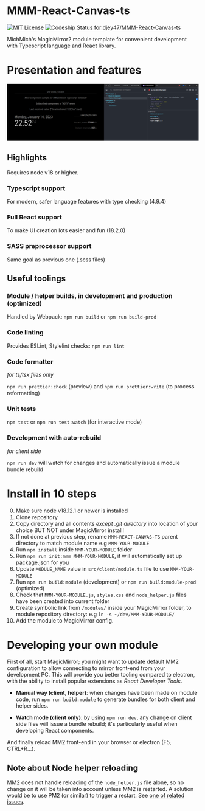 # MMM-React-Canvas-ts
[ ![MIT License](https://img.shields.io/badge/license-MIT-blue.svg)](http://choosealicense.com/licenses/mit)
[![Codeship Status for djey47/MMM-React-Canvas-ts](https://app.codeship.com/projects/0a18b0a8-549a-4dc0-90ba-8c4a4da16876/status?branch=master)](https://app.codeship.com/projects/462045)

MichMich's MagicMirror2 module template for convenient development with Typescript language and React library.

# Presentation and features

![ReactDevTools-Sample Component](https://github.com/djey47/MMM-React-Canvas-ts/raw/master/doc/ReactDevTools-Sample%20Component.png)

## Highlights

Requires node v18 or higher.

### Typescript support
For modern, safer language features with type checking (4.9.4)

### Full React support
To make UI creation lots easier and fun (18.2.0)

### SASS preprocessor support
Same goal as previous one (.scss files)

## Useful toolings

### Module / helper builds, in development and production (optimized)
Handled by Webpack: `npm run build` or `npm run build-prod`

### Code linting
Provides ESLint, Stylelint checks: `npm run lint`

### Code formatter
*for ts/tsx files only*

`npm run prettier:check` (preview) and `npm run prettier:write` (to process reformatting)

### Unit tests
`npm test` or `npm run test:watch` (for interactive mode)

### Development with auto-rebuild
*for client side*

`npm run dev` will watch for changes and automatically issue a module bundle rebuild

# Install in 10 steps

0. Make sure node v18.12.1 or newer is installed
1. Clone repository
2. Copy directory and all contents *except .git directory* into location of your choice BUT NOT under MagicMirror install!
3. If not done at previous step, rename `MMM-REACT-CANVAS-TS` parent directory to match module name e.g  `MMM-YOUR-MODULE`
4. Run `npm install` inside `MMM-YOUR-MODULE` folder
5. Run `npm run init:mmm MMM-YOUR-MODULE`, it will automatically set up package.json for you
6. Update `MODULE_NAME` value in `src/client/module.ts` file to use `MMM-YOUR-MODULE`
7. Run `npm run build:module` (development) or `npm run build:module-prod` (optimized)
8. Check that `MMM-YOUR-MODULE.js`, `styles.css` and `node_helper.js` files have been created into current folder
9. Create symbolic link from `/modules/` inside your MagicMirror folder, to module repository directory: e.g `ln -s ~/dev/MMM-YOUR-MODULE/`
10. Add the module to MagicMirror config.

# Developing your own module

First of all, start MagicMirror; you might want to update default MM2 configuration to allow connecting to mirror front-end from your development PC. This will provide you better tooling compared to electron, with the ability to install popular extensions as *React Developer Tools*.

- **Manual way (client, helper)**: when changes have been made on module code, run `npm run build:module` to generate bundles for both client and helper sides.

- **Watch mode (client only)**: by using `npm run dev`, any change on client side files will issue a bundle rebuild; it's particularly useful when developing React components.

And finally reload MM2 front-end in your browser or electron (F5, CTRL+R...).

## Note about Node helper reloading
MM2 does not handle reloading of the `node_helper.js` file alone, so no change on it will be taken into account unless MM2 is restarted. A solution would be to use PM2 (or similar) to trigger a restart. See [one of related issues](https://github.com/MichMich/MagicMirror/issues/549).
